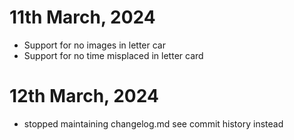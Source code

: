 
# 11th March, 2024

- Support for no images in letter car
- Support for no time misplaced in letter card

# 12th March, 2024

- stopped maintaining changelog.md see commit history instead
